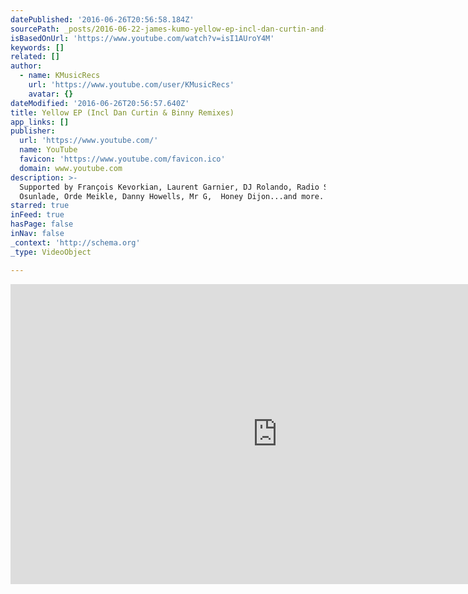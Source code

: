 ```yaml
---
datePublished: '2016-06-26T20:56:58.184Z'
sourcePath: _posts/2016-06-22-james-kumo-yellow-ep-incl-dan-curtin-and-binny-remixes-k.md
isBasedOnUrl: 'https://www.youtube.com/watch?v=isI1AUroY4M'
keywords: []
related: []
author:
  - name: KMusicRecs
    url: 'https://www.youtube.com/user/KMusicRecs'
    avatar: {}
dateModified: '2016-06-26T20:56:57.640Z'
title: Yellow EP (Incl Dan Curtin & Binny Remixes)
app_links: []
publisher:
  url: 'https://www.youtube.com/'
  name: YouTube
  favicon: 'https://www.youtube.com/favicon.ico'
  domain: www.youtube.com
description: >-
  Supported by François Kevorkian, Laurent Garnier, DJ Rolando, Radio Slave,
  Osunlade, Orde Meikle, Danny Howells, Mr G,  Honey Dijon...and more.
starred: true
inFeed: true
hasPage: false
inNav: false
_context: 'http://schema.org'
_type: VideoObject

---
```

<iframe src="https://cdn.embedly.com/widgets/media.html?src=https%3A%2F%2Fwww.youtube.com%2Fembed%2FisI1AUroY4M%3Ffeature%3Doembed&amp;url=http%3A%2F%2Fwww.youtube.com%2Fwatch%3Fv%3DisI1AUroY4M&amp;image=https%3A%2F%2Fi.ytimg.com%2Fvi%2FisI1AUroY4M%2Fhqdefault.jpg&amp;key=b7d04c9b404c499eba89ee7072e1c4f7&amp;type=text%2Fhtml&amp;schema=youtube" width="854" height="480" scrolling="no" frameborder="0" allowfullscreen="" style=""></iframe>